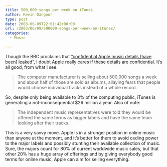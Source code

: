 ```yaml
---
title: 500,000 songs per week on iTunes
author: Kevin Dangoor
type: post
date: 2003-06-09T22:01:42+00:00
url: /2003/06/09/500000-songs-per-week-on-itunes/
categories:
  - Music

---
```

Though the BBC proclaims that [&#8220;confidential Apple music details [have been] leaked&#8221;][1], I doubt Apple really cares if these details are confidential. It&#8217;s all good, from what I see.

> The computer manufacturer is selling about 500,000 songs a week and about half of those are sold as albums, allaying fears that people would choose individual tracks instead of a whole record.

So, despite only being available to 3% of the computing public, iTunes is generating a not-inconsequential $26 million a year. Also of note:

> The independent music representatives were told they would be offered the same terms as bigger labels and have the same team looking after their tracks.

This is a very savvy move. Apple is in a stronger position in online music than anyone at the moment, and it&#8217;s better for them to avoid ceding power to the major labels and possibly stunting their available collection of music. Sure, the majors count for 80% of current worldwide music sales, but that other 20% has a huge array of offerings and by giving everybody good terms for online music, Apple can aim for selling everything.

 [1]: http://news.bbc.co.uk/2/hi/technology/2971790.stm "BBC NEWS | Technology | Confidential Apple music details leaked"